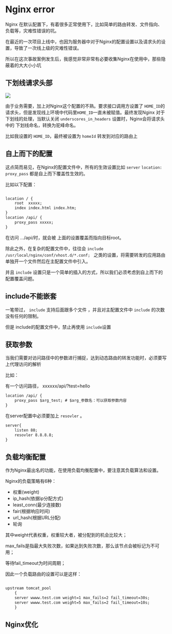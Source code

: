 # Nginx  error

Nginx 在默认配置下，有着很多正常使用下，比如简单的路由转发、文件指向、负载等，灾难性错误的坑。

在最近的一次项目上线中，也因为服务器中对于Nginx的配置设置以及请求头的设置，导致了一次线上级的灾难性错误。

所以在这次事故案例发生后，我感觉非常非常有必要收集Nginx在使用中，那些隐蔽着的大大小小坑

## 下划线请求头部

![](https://leyunone-img.oss-cn-hangzhou.aliyuncs.com/image/2023-09-11/480dfc1f-286b-4785-aaee-7efe4817d9e7.PNG)

由于业务需要，加上对Nginx这个配置的不熟。要求接口调用方设置了 `HOME_ID`的请求头，但是发现线上环境中代码里`HOME_ID`一直未被赋值。最终发现Nginx 对于 下划线的处理，当默认关闭 `underscores_in_headers` 设置时，Nginx会将请求头中的 下划线命名，转换为驼峰命名。

比如我设置的 `HOME_ID`，最终被设置为 `homeId` 转发到对应的路由上

## 自上而下的配置

这点简而易见，在Nginx的配置文件中，所有的生效设置比如 `server` `location:`  `proxy_pass` 都是自上而下覆盖性生效的。

比如以下配置：

```xml

location / {
    root  xxxxx;
    index index.html index.htm;
}
location /api/ {
    proxy_pass xxxxx;
}

```

在访问 .../api/时，就会被 上面的设置覆盖而指向目标root。

除此之外，在复杂的配置文件中，往往会 `include /usr/local/nginx/conf/vhost.d/*.conf; ` 之类的设置，将需要转发的应用路由单独开一个文件然后在主配置文件中引入。

并且 `include` 设置只是一个简单的插入的方式，所以我们必须考虑到自上而下的配置覆盖问题。

## include不能嵌套

一笔带过， `include` 支持后面跟多个文件 ，并且对主配置文件中 `include` 的次数没有任何的限制。

但是 include的配置文件中，禁止再使用 `include`设置

## 获取参数

当我们需要对访问路径中的参数进行捕捉，达到动态路由的转发功能时，必须要写上代理访问的解析

比如：

有一个访问路径， xxxxxx/api/?test=hello

```xml
location /api/ {
    proxy_pass $arg_test; # $arg_参数名：可以获取参数内容
}
```

在server配置中必须要加上 `resovler` 。

```xml 
server{
	listen 80;
	resovler 8.8.8.8;
}
```

## 负载均衡配置

作为Nginx最出名的功能，在使用负载均衡配置中，要注意其负载算法和设置。

Nginx的负载策略有6种：

- 权重(weight)
- ip_hash(依据ip分配方式)
- least_conn(最少连接数)
- fair(根据响应时间)
- url_hash(根据URL分配)
- 轮询

其中weight代表权重，权重较大者，被分配到的机会比较大；

max_fails是指最大失败次数，如果达到失败次数，那么该节点会被标记为不可用；

等待fail_timeout为时间周期；

因此一个负载路由的设置可以是这样：

```xml

upstream tomcat_pool 
    {
	server wwww.test.com weight=1 max_fails=2 fail_timeout=30s;
    server wwww.test.com weight=5 max_fails=2 fail_timeout=10s;
    }
```

## Nginx优化



